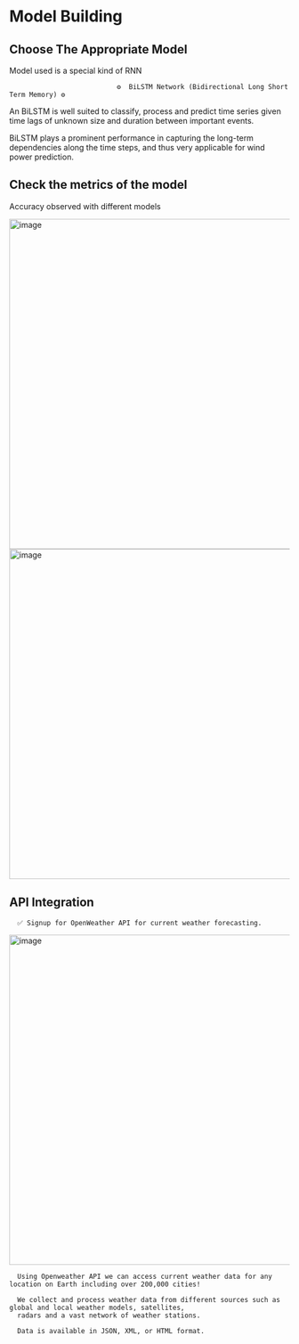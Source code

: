 # Model Building

## Choose The Appropriate Model
 Model used is a special kind of RNN 
                               
                               ⚙️  BiLSTM Network (Bidirectional Long Short Term Memory) ⚙️ 
                               
                              

An BiLSTM is well suited to classify, process and predict time series given time lags of unknown size and duration between important events.

BiLSTM plays a prominent performance in capturing the long-term dependencies along the time steps, and thus very applicable for wind power prediction.

## Check the metrics of the model
Accuracy observed with different models

<img width="593" alt="image" src="https://user-images.githubusercontent.com/72887609/201704322-5abcc68b-82b0-4df2-89cc-b4580f651e8a.png">

<img width="593" alt="image" src="https://user-images.githubusercontent.com/72887609/201701341-a44a067f-4b8e-41dd-90d8-e2756fa9836c.png">


## API Integration

      ✅ Signup for OpenWeather API for current weather forecasting.
 
<img width="593" alt="image" src="https://user-images.githubusercontent.com/72887609/201698293-33d105e7-74a2-47b2-92ae-bb70481318f0.png">
      
      Using Openweather API we can access current weather data for any location on Earth including over 200,000 cities!
 
      We collect and process weather data from different sources such as global and local weather models, satellites,
      radars and a vast network of weather stations.
   
      Data is available in JSON, XML, or HTML format.
                               
                             


 

